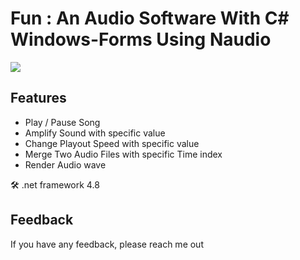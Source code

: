 
# Fun : An Audio Software With C# Windows-Forms Using Naudio



<img align="center" src="https://snipboard.io/fUgQZs.jpg">



## Features

- Play / Pause Song
- Amplify Sound with specific value
- Change Playout Speed with specific value
- Merge Two Audio Files with specific Time index
- Render Audio wave


 🛠 .net framework 4.8



## Feedback

If you have any feedback, please reach me out 

